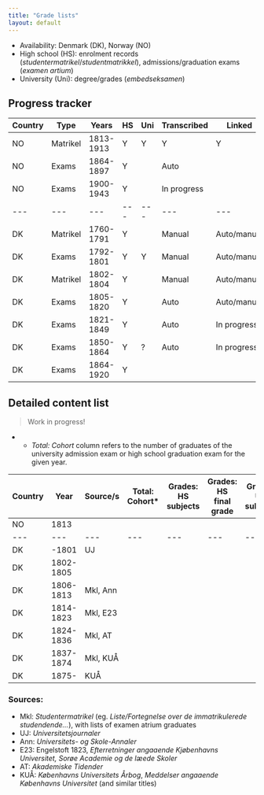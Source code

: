 ```yaml
---
title: "Grade lists"
layout: default
---
```


- Availability: Denmark (DK), Norway (NO)
- High school (HS): enrolment records (*studentermatrikel*/*studentmatrikkel*), admissions/graduation exams (*examen artium*)
- University (Uni): degree/grades (*embedseksamen*)

## Progress tracker

| Country | Type | Years | HS | Uni | Transcribed | Linked |
|---|---|---|---|---|---|---|
| NO | Matrikel | 1813-1913 | Y | Y | Y | Y |
| NO | Exams | 1864-1897 | Y | | Auto | |
| NO | Exams | 1900-1943 | Y | |In progress | |
|---|---|---|---|---|---|---|
| DK | Matrikel | 1760-1791 | Y | | Manual | Auto/manual |
| DK | Exams | 1792-1801 | Y | Y | Manual |Auto/manual |
| DK | Matrikel | 1802-1804 | Y | | Manual | Auto/manual |
| DK | Exams | 1805-1820 | Y | | Auto |Auto/manual |
| DK | Exams | 1821-1849 | Y | | Auto |In progress |
| DK | Exams | 1850-1864 | Y | ? | Auto |In progress |
| DK | Exams | 1864-1920 | Y | | | |

## Detailed content list
> Work in progress!
- * _Total: Cohort_ column refers to the number of graduates of the university admission exam or high school graduation exam for the given year.

| Country | Year | Source/s | Total: Cohort* | Grades: HS subjects | Grades: HS final grade | Grades: Uni subjects | Grades: Uni final grade |
|---|---|---|---|---|---|---|---|
| NO | 1813 | | | | | | |
|---|---|---|---|---|---|---|---|
| DK | -1801 | UJ | | | | | |
| DK | 1802-1805 | | | | | | |
| DK | 1806-1813 | Mkl, Ann | | | | | |
| DK | 1814-1823 | Mkl, E23 | | | | | |
| DK | 1824-1836 | Mkl, AT | | | | | |
| DK | 1837-1874 | Mkl, KUÅ | | | | | |
| DK | 1875- | KUÅ | | | | | |

### Sources:
- Mkl: _Studentermatrikel_ (eg. _Liste/Fortegnelse over de immatrikulerede studendende..._), with lists of examen atrium graduates
- UJ: _Universitetsjournaler_
- Ann: _Universitets- og Skole-Annaler_
- E23: Engelstoft 1823, _Efterretninger angaaende Kjøbenhavns Universitet, Sorøe Academie og de læede Skoler_
- AT: _Akademiske Tidender_
- KUÅ: _Københavns Universitets Årbog_, _Meddelser angaaende Københavns Universitet_ (and similar titles)
